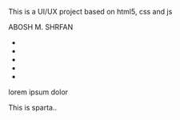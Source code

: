 This is a UI/UX project based on html5, css and js

ABOSH M. SHRFAN 

*
*
*
*
*
lorem ipsum dolor

This is sparta..